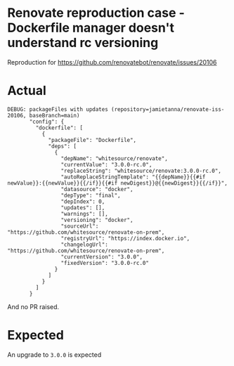 # Renovate reproduction case - Dockerfile manager doesn't understand rc versioning

Reproduction for https://github.com/renovatebot/renovate/issues/20106

# Actual

```
DEBUG: packageFiles with updates (repository=jamietanna/renovate-iss-20106, baseBranch=main)
       "config": {
         "dockerfile": [
           {
             "packageFile": "Dockerfile",
             "deps": [
               {
                 "depName": "whitesource/renovate",
                 "currentValue": "3.0.0-rc.0",
                 "replaceString": "whitesource/renovate:3.0.0-rc.0",
                 "autoReplaceStringTemplate": "{{depName}}{{#if newValue}}:{{newValue}}{{/if}}{{#if newDigest}}@{{newDigest}}{{/if}}",
                 "datasource": "docker",
                 "depType": "final",
                 "depIndex": 0,
                 "updates": [],
                 "warnings": [],
                 "versioning": "docker",
                 "sourceUrl": "https://github.com/whitesource/renovate-on-prem",
                 "registryUrl": "https://index.docker.io",
                 "changelogUrl": "https://github.com/whitesource/renovate-on-prem",
                 "currentVersion": "3.0.0",
                 "fixedVersion": "3.0.0-rc.0"
               }
             ]
           }
         ]
       }
```

And no PR raised.

# Expected

An upgrade to `3.0.0` is expected
